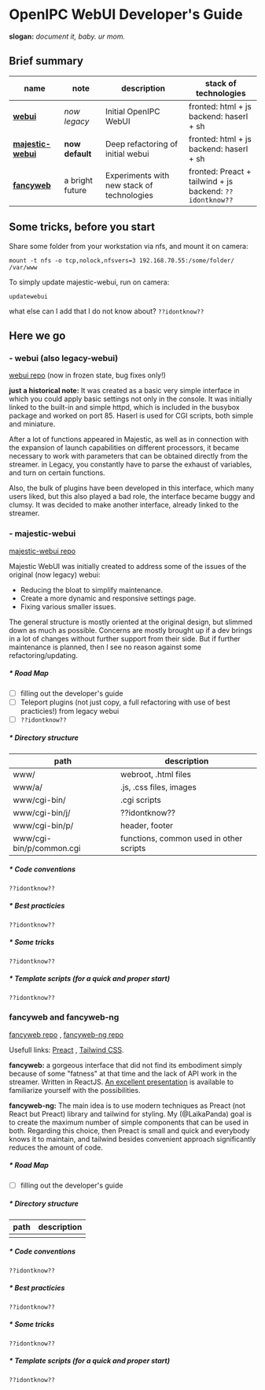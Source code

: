 # OpenIPC WebUI Developer's Guide

**slogan:** _document it, baby. ur mom._

## Brief summary

| name          | note | description          | stack of technologies | 
| --- | --- | --- | --- |
| [**webui**](#webui-also-legacy-webui) | _now legacy_    | Initial OpenIPC WebUI              | fronted: html + js <br> backend: haserl + sh |
| [**majestic-webui**](#majestic-webui) | **now default** | Deep refactoring of  initial webui | fronted: html + js <br> backend: haserl + sh |
| [**fancyweb**](#fancyweb)             | a bright future | Experiments with new stack of technologies | fronted: Preact + tailwind + js <br> backend: `??idontknow??` |



## Some tricks, before you start

Share some folder from your workstation via nfs, and mount it on camera:
```
mount -t nfs -o tcp,nolock,nfsvers=3 192.168.70.55:/some/folder/ /var/www
```
To simply update majestic-webui, run on camera:
```
updatewebui
```
what else can I add that I do not know about? `??idontknow??`


## Here we go


### - webui (also legacy-webui)

[webui repo](https://github.com/OpenIPC/webui) (now in frozen state, bug fixes only!)

**just a historical note:** It was created as a basic very simple interface in which you could apply basic settings not only in the console. It was initially linked to the built-in and simple httpd, which is included in the busybox package and worked on port 85. Haserl is used for CGI scripts, both simple and miniature.

After a lot of functions appeared in Majestic, as well as in connection with the expansion of launch capabilities on different processors, it became necessary to work with parameters that can be obtained directly from the streamer. in Legacy, you constantly have to parse the exhaust of variables, and turn on certain functions.

Also, the bulk of plugins have been developed in this interface, which many users liked, but this also played a bad role, the interface became buggy and clumsy. It was decided to make another interface, already linked to the streamer.



### - majestic-webui
[majestic-webui repo](https://github.com/OpenIPC/majestic-webui/)

Majestic WebUI was initially created to address some of the issues of the original (now legacy) webui:
- Reducing the bloat to simplify maintenance.
- Create a more dynamic and responsive settings page.
- Fixing various smaller issues.

The general structure is mostly oriented at the original design, but slimmed down as much as possible.
Concerns are mostly brought up if a dev brings in a lot of changes without further support from their side.
But if further maintenance is planned, then I see no reason against some refactoring/updating.

##### * Road Map
- [ ] filling out the developer's guide
- [ ] Teleport plugins (not just copy, a full refactoring with use of best practicies!) from legacy webui
- [ ] `??idontknow??`

##### * Directory structure

| path | description |
|---|---|
| www/                       | webroot, .html files |
| www/a/                     | .js, .css files, images |
| www/cgi-bin/               | .cgi scripts |
| www/cgi-bin/j/             | ??idontknow?? |
| www/cgi-bin/p/             | header, footer |
| www/cgi-bin/p/common.cgi   | functions, common used in other scripts |

##### * Code conventions
`??idontknow??`

##### * Best practicies
`??idontknow??`

##### * Some tricks
`??idontknow??`

##### * Template scripts (for a quick and proper start)
`??idontknow??`



### fancyweb and fancyweb-ng
[fancyweb repo](https://github.com/openipc/fancyweb/) ,
[fancyweb-ng repo](https://github.com/openipc/fancyweb-ng/)

Usefull links: [Preact](https://preactjs.com/) , [Tailwind CSS](https://tailwindcss.com/).

**fancyweb:** a gorgeous interface that did not find its embodiment simply because of some "fatness" at that time and the lack of API work in the streamer. Written in ReactJS.
[An excellent presentation](https://github.com/OpenIPC/fancyweb/blob/master/presentation/OpenIPC_fancyweb_interface_rus.pdf) is available to familiarize yourself with the possibilities.

**fancyweb-ng:** The main idea is to use modern techniques as Preact (not React but Preact) library and tailwind for styling. My (@LaikaPanda) goal is to create the maximum number of simple components that can be used in both. Regarding this choice, then Preact is small and quick and everybody knows it to maintain, and tailwind besides convenient approach significantly reduces the amount of code. 



##### * Road Map
- [ ] filling out the developer's guide

##### * Directory structure
| path | description |
|---|---|
|                        | |

##### * Code conventions
`??idontknow??`

##### * Best practicies
`??idontknow??`

##### * Some tricks
`??idontknow??`

##### * Template scripts (for a quick and proper start)
`??idontknow??`
